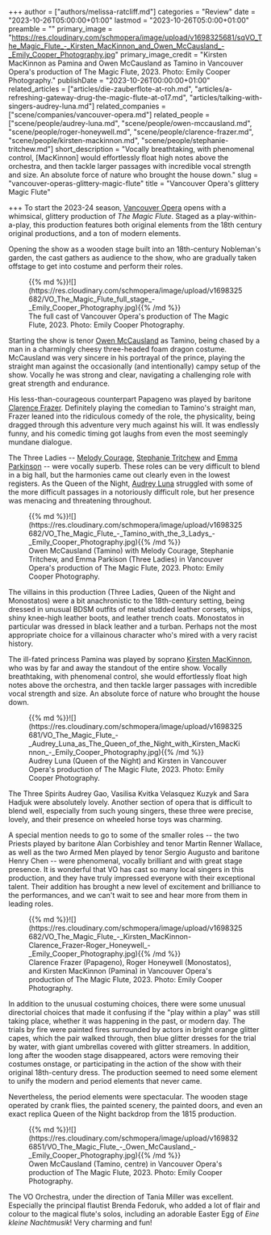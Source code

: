 +++
author = ["authors/melissa-ratcliff.md"]
categories = "Review"
date = "2023-10-26T05:00:00+01:00"
lastmod = "2023-10-26T05:0:00+01:00"
preamble = ""
primary_image = "https://res.cloudinary.com/schmopera/image/upload/v1698325681/sqVO_The_Magic_Flute_-_Kirsten_MacKinnon_and_Owen_McCausland_-_Emily_Cooper_Photography.jpg"
primary_image_credit = "Kirsten MacKinnon as Pamina and Owen McCausland as Tamino in Vancouver Opera's production of The Magic Flute, 2023. Photo: Emily Cooper Photography."
publishDate = "2023-10-26T00:00:00+01:00"
related_articles = ["articles/die-zauberflote-at-roh.md", "articles/a-refreshing-gateway-drug-the-magic-flute-at-o17.md", "articles/talking-with-singers-audrey-luna.md"]
related_companies = ["scene/companies/vancouver-opera.md"]
related_people = ["scene/people/audrey-luna.md", "scene/people/owen-mccausland.md", "scene/people/roger-honeywell.md", "scene/people/clarence-frazer.md", "scene/people/kirsten-mackinnon.md", "scene/people/stephanie-tritchew.md"]
short_description = "Vocally breathtaking, with phenomenal control, [MacKinnon] would effortlessly float high notes above the orchestra, and then tackle larger passages with incredible vocal strength and size. An absolute force of nature who brought the house down."
slug = "vancouver-operas-glittery-magic-flute"
title = "Vancouver Opera's glittery Magic Flute"

+++
To start the 2023-24 season, [Vancouver Opera](/scene/companies/vancouver-opera/) opens with a whimsical, glittery production of _The Magic Flute_. Staged as a play-within-a-play, this production features both original elements from the 18th century original productions, and a ton of modern elements. 

Opening the show as a wooden stage built into an 18th-century Nobleman's garden, the cast gathers as audience to the show, who are gradually taken offstage to get into costume and perform their roles.

<figure data-type="image">{{% md %}}![](https://res.cloudinary.com/schmopera/image/upload/v1698325682/VO_The_Magic_Flute_full_stage_-_Emily_Cooper_Photography.jpg){{% /md %}}

<figcaption>The full cast of Vancouver Opera's production of The Magic Flute, 2023. Photo: Emily Cooper Photography.</figcaption>  
</figure>

Starting the show is tenor [Owen McCausland](/scene/people/owen-mccausland/) as Tamino, being chased by a man in a charmingly cheesy three-headed foam dragon costume. McCausland was very sincere in his portrayal of the prince, playing the straight man against the occasionally (and intentionally) campy setup of the show. Vocally he was strong and clear, navigating a challenging role with great strength and endurance. 

His less-than-courageous counterpart Papageno was played by baritone [Clarence Frazer](/scene/people/clarence-frazer/). Definitely playing the comedian to Tamino's straight man, Frazer leaned into the ridiculous comedy of the role, the physicality, being dragged through this adventure very much against his will. It was endlessly funny, and his comedic timing got laughs from even the most seemingly mundane dialogue.

The Three Ladies -- [Melody Courage](https://www.melodycourage.com/), [Stephanie Tritchew](/spotlight-on-stephanie-tritchew/) and [Emma Parkinson](/scene/people/emma-parkinson/) -- were vocally superb. These roles can be very difficult to blend in a big hall, but the harmonies came out clearly even in the lowest registers. As the Queen of the Night, [Audrey Luna](/talking-with-singers-audrey-luna/) struggled with some of the more difficult passages in a notoriously difficult role, but her presence was menacing and threatening throughout.

<figure data-type="image">{{% md %}}![](https://res.cloudinary.com/schmopera/image/upload/v1698325682/VO_The_Magic_Flute_-_Tamino_with_the_3_Ladys_-_Emily_Cooper_Photography.jpg){{% /md %}}

<figcaption>Owen McCausland (Tamino) with Melody Courage, Stephanie Tritchew, and Emma Parkison (Three Ladies) in Vancouver Opera's production of The Magic Flute, 2023. Photo: Emily Cooper Photography.</figcaption>  
</figure>

The villains in this production (Three Ladies, Queen of the Night and Monostatos) were a bit anachronistic to the 18th-century setting, being dressed in unusual BDSM outfits of metal studded leather corsets, whips, shiny knee-high leather boots, and leather trench coats. Monostatos in particular was dressed in black leather and a turban. Perhaps not the most appropriate choice for a villainous character who's mired with a very racist history. 

The ill-fated princess Pamina was played by soprano [Kirsten MacKinnon](/scene/people/kirsten-mackinnon/), who was by far and away the standout of the entire show. Vocally breathtaking, with phenomenal control, she would effortlessly float high notes above the orchestra, and then tackle larger passages with incredible vocal strength and size. An absolute force of nature who brought the house down. 

<figure data-type="image">{{% md %}}![](https://res.cloudinary.com/schmopera/image/upload/v1698325681/VO_The_Magic_Flute_-_Audrey_Luna_as_The_Queen_of_the_Night_with_Kirsten_MacKinnon_-_Emily_Cooper_Photography.jpg){{% /md %}}

<figcaption>Audrey Luna (Queen of the Night) and Kirsten  in Vancouver Opera's production of The Magic Flute, 2023. Photo: Emily Cooper Photography.</figcaption>  
</figure>

The Three Spirits Audrey Gao, Vasilisa Kvitka Velasquez Kuzyk and Sara Hadjuk were absolutely lovely. Another section of opera that is difficult to blend well, especially from such young singers, these three were precise, lovely, and their presence on wheeled horse toys was charming.

A special mention needs to go to some of the smaller roles -- the two Priests played by baritone Alan Corbishley and tenor Martin Renner Wallace, as well as the two Armed Men played by tenor Sergio Augusto and baritone Henry Chen -- were phenomenal, vocally brilliant and with great stage presence. It is wonderful that VO has cast so many local singers in this production, and they have truly impressed everyone with their exceptional talent. Their addition has brought a new level of excitement and brilliance to the performances, and we can't wait to see and hear more from them in leading roles. 

<figure data-type="image">{{% md %}}![](https://res.cloudinary.com/schmopera/image/upload/v1698325682/VO_The_Magic_Flute_-_Kirsten_MacKinnon-Clarence_Frazer-Roger_Honeywell_-_Emily_Cooper_Photography.jpg){{% /md %}}

<figcaption>Clarence Frazer (Papageno), Roger Honeywell (Monostatos), and Kirsten MacKinnon (Pamina) in Vancouver Opera's production of The Magic Flute, 2023. Photo: Emily Cooper Photography.</figcaption>  
</figure>

In addition to the unusual costuming choices, there were some unusual directorial choices that made it confusing if the "play within a play" was still taking place, whether it was happening in the past, or modern day. The trials by fire were painted fires surrounded by actors in bright orange glitter capes, which the pair walked through, then blue glitter dresses for the trial by water, with giant umbrellas covered with glitter streamers. In addition, long after the wooden stage disappeared, actors were removing their costumes onstage, or participating in the action of the show with their original 18th-century dress. The production seemed to need some element to unify the modern and period elements that never came.

Nevertheless, the period elements were spectacular. The wooden stage operated by crank flies, the painted scenery, the painted doors, and even an exact replica Queen of the Night backdrop from the 1815 production.

<figure data-type="image">{{% md %}}![](https://res.cloudinary.com/schmopera/image/upload/v1698326851/VO_The_Magic_Flute_-_Owen_McCausland_-_Emily_Cooper_Photography.jpg){{% /md %}}

<figcaption>Owen McCausland (Tamino, centre) in Vancouver Opera's production of The Magic Flute, 2023. Photo: Emily Cooper Photography.</figcaption>  
</figure>

The VO Orchestra, under the direction of Tania Miller was excellent. Especially the principal flautist Brenda Fedoruk, who added a lot of flair and colour to the magical flute's solos, including an adorable Easter Egg of _Eine kleine Nachtmusik_! Very charming and fun!

